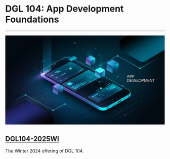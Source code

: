 # DGL 104: App Development Foundations

---

![MultiCourse Hub](assets/images/mobile_app_dev.jpg ':class=banner-tall-image')

## [DGL104-2025WI](dgl104-wi25/home.md)
The Winter 2024 offering of DGL 104.

<!-- ## [CPT363-2](cpt363-2/home.md)
A short description of the CPT363-2 course would go here.

## [CPT363-3](cpt363-3/home.md)
A short description of the CPT363-3 course would go here. -->
